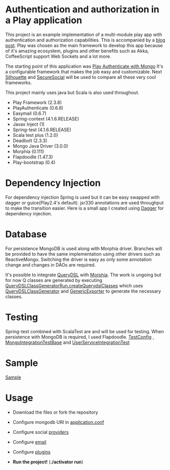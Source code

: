 Authentication and authorization in a Play application
=================================

 This project is an example implementation of a multi-module play app with authentication and authorization capabilities. This is accompanied by a [blog post](http://esfand-r.github.io/2015/05/fun-and-games-in-the-play-ground-authentication-and-authorization/).
 Play was chosen as the main framework to develop this app because of it's amazing ecosystem, plugins and other benefits 
 such as Akka, CoffeeScript support Web Sockets and a lot more. 
 
 The starting point of this application was [Play Authenticate with Mongo](https://www.typesafe.com/activator/template/play-authenticate-mongo)
 It's a configurable framework that makes the job easy and customizable. 
 Next [Silhouette](http://silhouette.mohiva.com) and [SecureSocial](http://securesocial.ws) 
 will be used to compare all these very cool frameworks.
 
 This project mainly uses java but Scala is also used throughout.
 
 + Play Framework (2.3.8)
 + PlayAuthenticate (0.6.8)
 + Easymail (0.6.7)
 + Spring-context (4.1.6.RELEASE)
 + Javax Inject (1)
 + Spring-test (4.1.6.RELEASE)
 + Scala test plus (1.2.0)
 + Deadbolt (2.3.3)
 + Mongo Java Driver (3.0.0)
 + Morphia (0.111)
 + Flapdoodle (1.47.3)
 + Play-bootstrap (0.4)

Dependency Injection
=================================
 For dependency injection Spring is used but it can be easy swapped with dagger or guice(Play2.4's default). 
 jsr330 annotations are used throughput to make the transition easier.
 Here is a small app I created using [Dagger](http://square.github.io/dagger/) for dependency injection.
 
Database
=================================
 For persistence MongoDB is used along with Morphia driver. 
 Branches will be provided to have the same implementation using other drivers such as ReactiveMongo.
 Switching the driver is easy as only some annotation change and changes in DAOs are required.
 
 It's possible to integrate [QueryDSL](http://www.querydsl.com/) with [Morphia](https://github.com/mongodb/morphia).
 The work is ungoing but for now Q classes are generated by executing [QueryDSLClassGeneratorRun.createQuerydslClasses](https://github.com/esfand-r/Play2.3-Spring-PlayAuthenticate-deadbolt2-and-mongo-with-morphia/blob/master/project/QueryDSLClassGeneratorRun.scala)
 which uses [QueryDSLClassGenerator](https://github.com/esfand-r/Play2.3-Spring-PlayAuthenticate-deadbolt2-and-mongo-with-morphia/blob/master/modules/securitycommon/app/com/mycane/security/model/QueryDSLClassGenerator.java) 
 and [GenericExporter](https://github.com/querydsl/querydsl/blob/master/querydsl-codegen/src/main/java/com/querydsl/codegen/GenericExporter.java) to generate the necessary classes.
  
 Testing
 =================================
 Spring-test combined with ScalaTest are and will be used for testing. When persistence with MongoDB is required, I used Flapdoodle.
 [TestConfig](https://github.com/esfand-r/Play2.3-Spring-PlayAuthenticate-deadbolt2-and-mongo-with-morphia/blob/master/modules/usermanagement/test/com/mycane/usermanagement/TestConfig.java) , 
 [MongoIntegrationTestBase](https://github.com/esfand-r/Play2.3-Spring-PlayAuthenticate-deadbolt2-and-mongo-with-morphia/blob/master/modules/usermanagement/test/com/mycane/usermanagement/MongoIntegrationTestBase.scala) 
 and [UserServiceIntegrationTest](https://github.com/esfand-r/Play2.3-Spring-PlayAuthenticate-deadbolt2-and-mongo-with-morphia/blob/master/modules/usermanagement/test/com/mycane/usermanagement/service/user/UserServiceIntegrationTest.scala) 


Sample
======
[Sample](http://www.mycane.io/)

Usage
=====

+ Download the files or fork the repository

+ Configure mongodb URI in [application.conf](https://github.com/esfand-r/Play2.3-Spring-PlayAuthenticate-deadbolt2-and-mongo-with-morphia/blob/master/conf/application.conf)

+ Configure social [providers](https://github.com/esfand-r/Play2.3-Spring-PlayAuthenticate-deadbolt2-and-mongo-with-morphia/blob/master/conf/security/social.conf)

+ Configure [email](https://github.com/esfand-r/Play2.3-Spring-PlayAuthenticate-deadbolt2-and-mongo-with-morphia/blob/master/conf/email/smtp.conf)

+ Configure [plugins](https://github.com/esfand-r/Play2.3-Spring-PlayAuthenticate-deadbolt2-and-mongo-with-morphia/blob/master/modules/web/conf/play.plugins)

+ **Run the project!** (**./activator run**)
